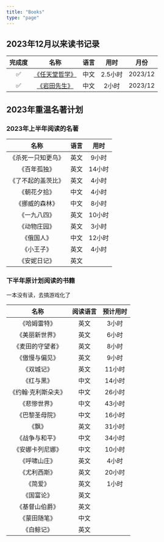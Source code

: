 ```yaml
---
title: "Books"
type: "page"
---
```


## 2023年12月以来读书记录

| 完成度 | 名称 | 语言 | 用时|月份
|:----:|:---------------------------------------:|:----:|:------:|:-----:|
| ✅   |[《任天堂哲学》](./nintendo/)              |中文   |2.5小时  |2023/12|
| ✅   |[《岩田先生》](./nintendo/)                |中文   |2小时    |2023/12|

## 2023年重温名著计划

### 2023年上半年阅读的名著

| 名称 | 语言 | 用时|
|:---------------------------------------:|:----:|:------:|
| 《杀死一只知更鸟》                        |英文   |9小时    |
| 《百年孤独》                             |英文   |14小时    |
| 《了不起的盖茨比》                       |英文   |4小时    |
| 《朝花夕拾》                             |中文   |4小时    |
| 《挪威的森林》                           |中文   |8小时    |
| 《一九八四》                             |英文    |10小时    |
| 《动物庄园》                             |英文   |3小时    |
| 《俄国人》                               |中文    |12小时    |
| 《小王子》                               |英文   |4小时    |
| 《安妮日记》                             |英文   |         |

### 下半年原计划阅读的书籍

一本没有读，去搞游戏化了

| 名称 | 阅读语言 | 预计用时|
|:---------------------------------------:|:----:|:------:|
| 《哈姆雷特》                             |英文   |3小时    |
| 《美丽新世界》                          |英文   |6小时    |
| 《麦田的守望者》                        |英文   |8小时    |
| 《傲慢与偏见》                           |英文    |9小时    |
| 《双城记》                              |英文   |11小时    |
| 《红与黑》                              |中文    |14小时    |
| 《约翰·克利斯朵夫》                      |中文  |26小时    |
| 《悲惨世界》                             |中文    |43小时    |
| 《巴黎圣母院》                           |中文   |16小时    |
| 《飘》                                  |英文  |31小时    |
| 《战争与和平》                           |中文   |34小时         |
| 《安娜卡列尼娜》                         |中文   |  10小时   |
| 《呼啸山庄》                             |英文   |4小时    |
| 《尤利西斯》                            |英文   |20小时    |
| 《简爱》                               |英文   |1小时    |
| 《国富论》                               |英文   |   |
| 《基督山伯爵》                            |英文   |   |
| 《蒙田随笔》                              |中文   |   |
| 《白鲸记》                               |英文   |   |

